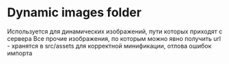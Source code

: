 # Dynamic images folder
Используется для динамических изображений, пути которых приходят с сервера
Все прочие изображения, по которым можно явно получить url - хранятся в src/assets для корректной минификации, отлова ошибок импорта
